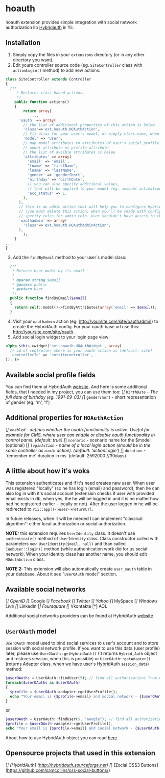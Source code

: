 hoauth
======

hoauth extension provides simple integration with social network authorization lib [Hybridauth](http://hybridauth.sourceforge.net) in Yii.


Installation
------------

1. Simply copy the files in your `extensions` directory (or in any other directory you want).
2. Edit yours controller source code (eg. `SiteController` class with `actionLogin()` method) to add new actions:
```php
class SiteController extends Controller
{
  /**
	 * Declares class-based actions.
	 */
	public function actions()
	{
		return array(
			...
      'oauth' => array(
        // the list of additional properties of this action is below
        'class'=>'ext.hoauth.HOAuthAction',
        // Yii alias for your user's model, or simply class name, when it already on yii's import path
        'model' => 'User', 
        // map model attributes to attributes of user's social profile
        // model attribute => profile attribute
        // the list of avaible attributes is below
        'attributes' => array(
          'email' => 'email',
          'fname' => 'firstName',
          'lname' => 'lastName',
          'gender' => 'genderShort',
          'birthday' => 'birthDate',
          // you can also specify additional values, 
          // that will be applied to your model (eg. account activation status)
          'acc_status' => 1,
        ),
      ),
      // this is an admin action that will help you to configure HybridAuth 
      // (you must delete this action, when you'll be ready with configuration, or 
      // specify rules for admin role. User shouldn't have access to this action!)
      'oauthadmin' => array(
        'class'=>'ext.hoauth.HOAuthAdminAction',
      ),
		);
	}
...
}
```
3. Add the `findByEmail` method to your user`s model class:
```php
  /**
   * Returns User model by its email
   * 
   * @param string $email 
   * @access public
   * @return User
   */
  public function findByEmail($email)
  {
    return self::model()->findByAttributes(array('email' => $email));
  }
```
4. Visit your `oauthadmin` action (eg. http://yoursite.com/site/oauthadmin) to create the HybridAuth config. For your oauth base url use this: http://yoursite.com/site/oauth .
5. Add social login widget to your login page view:
```php
<?php $this->widget('ext.hoauth.HOAuthWidget', array(
  // id of controller where is your oauth action is (default: site)
  'controllerId' => 'notsitecontroller', 
)); ?>
```

Available social profile fields
-------------------------------

You can find them at HybridAuth [website](http://hybridauth.sourceforge.net/userguide/Profile_Data_User_Profile.html).
And here is some additional fields, that I needed in my project, you can use them too:
[*] `birthDate` - The full date of birthday (eg. 1991-09-03)
[*] `genderShort` - short representation of gender (eg. 'm', 'f')

Additional properties for `HOAuthAction`
----------------------------------------
[*] `enabled` - defines whether the ouath functionality is active. Useful for example for CMS, where user can enable or disable oauth functionality in control panel. (default: true)
[*] `scenario` - scenario name for the $model (optional)
[*] `loginAction` - name of a local login action (should be in the same controller as `oauth` action). (default: 'actionLogin')
[*] `duration` - 'remember me' duration in ms. (default: 2592000 //30days)

A little about how it's woks
----------------------------

This extension authenticates and if it's need creates new user. When user was registered "locally" (so he has login (email) and password), then he can also log in with it's social account (extension checks if user with provided email exists in db, when yes, the he will be logged in and it is no matter how had he registered earlier - locally or not). After the user logged in he will be redirected to `Yii::app()->user->returnUrl`.

In future releases, when it will be needed I can implement "classical algorithm": either local authorization or social authorization.

**NOTE:** this extension requires `UserIdentity` class. It doesn't use `authenticate()` method of `UserIdentity` class. Class constructor called with parameters `new UserIdentity($mail, null)` and than called `CWebUser::login()` method (while authentication work did for us social network). When your identity class has another name, you should edit `HOAuthAction` class.

**NOTE 2:** This extension will also automatically create `user_oauth` table in your database. About it see "`UserOAuth` model" section.

Available social networks
-------------------------

[*] OpenID
[*] Google
[*] Facebook
[*] Twitter
[*] Yahoo
[*] MySpace
[*] Windows Live
[*] LinkedIn
[*] Foursquare
[*] Vkontakte
[*] AOL

Additional social networks providers can be found at HybridAuth [website](http://hybridauth.sourceforge.net/download.html)

`UserOAuth` model
-----------------

`UserOAuth` model used to bind social services to user's account and to store session with social network profile. If you want to use this data (user profile) later, please use `UserOAuth::getHybridAuth()` (It returns `Hybrid_Auth` object and restores session, when this is possible) or `UserOAuth::getAdapter()` (returns Adapter class, when we have user's HybridAuth `session_data`) method:
```php
$userOAuths = UserOAuth::findUser(5); // find all authorizations from user with id=5
foreach($userOAuths as $userOAuth)
{
  $profile = $userOAuth->adapter->getUserProfile();
  echo "Your email is {$profile->email} and social network - {$userOAuth->name}<br />";
}
```
or
```php
$userOAuth = UserOAuth::findUser(5, "Google"); // find all authorizations from user with id=5
$profile = $userOAuth->adapter->getUserProfile();
echo "Your email is {$profile->email} and social network - {$userOAuth->name}<br />";
```
About how to use HybridAuth object you can read [here](http://hybridauth.sourceforge.net/userguide.html).

Opensource projects that used in this extension
-----------------------------------------------

[*] [HybridAuth] (http://hybridauth.sourceforge.net)
[*] [Zocial CSS3 Buttons] (https://github.com/samcollins/css-social-buttons/)
